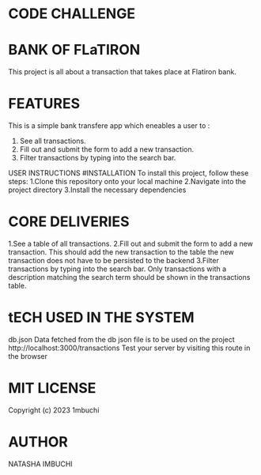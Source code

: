 # CODE CHALLENGE
# BANK OF FLaTIRON
This project is all about a transaction that takes place at Flatiron bank.

# FEATURES
This is a simple bank transfere app which eneables a user to : 
1. See all transactions. 
2. Fill out and submit the form to add a new transaction.
3. Filter transactions by typing into the search bar.

USER INSTRUCTIONS
#INSTALLATION To install this project, follow these steps: 1.Clone this repository onto your local machine 
2.Navigate into the project directory 
3.Install the necessary dependencies

# CORE DELIVERIES
1.See a table of all transactions. 
2.Fill out and submit the form to add a new transaction. This should add the new transaction to the table the new transaction does not have to be persisted to the backend 
3.Filter transactions by typing into the search bar. Only transactions with a description matching the search term should be shown in the transactions table.

# tECH USED IN THE SYSTEM
db.json Data fetched from the db json file is to be used on the project http://localhost:3000/transactions Test your server by visiting this route in the browser

# MIT LICENSE
Copyright (c) 2023 1mbuchi

# AUTHOR
NATASHA IMBUCHI